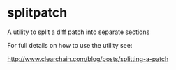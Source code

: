 splitpatch
==========

A utility to split a diff patch into separate sections

For full details on how to use the utility see:

http://www.clearchain.com/blog/posts/splitting-a-patch
